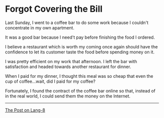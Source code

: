 # Forgot Covering the Bill

Last Sunday, I went to a coffee bar to do some work because I couldn't concentrate in my own apartment.

It was a good bar because I need't pay before finishing the food I ordered. 

I believe a restaurant which is worth my coming once again should have the confidence to let its customer taste the food before spending money on it.

I was pretty efficient on my work that afternoon. I left the bar with satisfaction and headed towards another restaurant for dinner.

When I paid for my dinner, I thought this meal was so cheap that even the cup of coffee…wait, did I paid for my coffee?

Fortunately, I found the contract of the coffee bar online so that, instead of in the real world, I could send them the money on the Internet.

---

[The Post on Lang-8](http://lang-8.com/1358180/journals/216663712884289701588247922336055723054)
